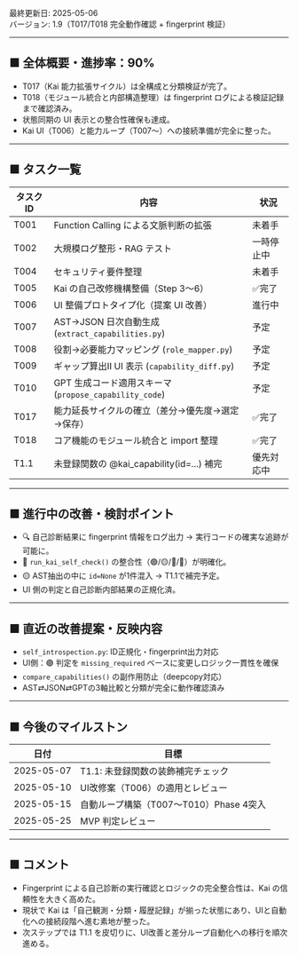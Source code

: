 最終更新日: 2025-05-06  
バージョン: 1.9（T017/T018 完全動作確認 + fingerprint 検証）

---

## ■ 全体概要・進捗率：90%
- T017（Kai 能力拡張サイクル）は全構成と分類検証が完了。
- T018（モジュール統合と内部構造整理）は fingerprint ログによる検証記録まで確認済み。
- 状態同期の UI 表示との整合性確保も達成。
- Kai UI（T006）と能力ループ（T007〜）への接続準備が完全に整った。

---

## ■ タスク一覧
| タスクID | 内容                                                       | 状況         |
|----------|------------------------------------------------------------|--------------|
| T001     | Function Calling による文脈判断の拡張                      | 未着手       |
| T002     | 大規模ログ整形・RAG テスト                                 | 一時停止中   |
| T004     | セキュリティ要件整理                                      | 未着手       |
| T005     | Kai の自己改修機構整備（Step 3〜6）                         | ✅完了       |
| T006     | UI 整備プロトタイプ化（提案 UI 改善）                       | 進行中       |
| T007     | AST→JSON 日次自動生成 (`extract_capabilities.py`)          | 予定         |
| T008     | 役割→必要能力マッピング (`role_mapper.py`)                 | 予定         |
| T009     | ギャップ算出Ⅱ UI 表示 (`capability_diff.py`)               | 予定         |
| T010     | GPT 生成コード適用スキーマ (`propose_capability_code`)      | 予定         |
| T017     | 能力延長サイクルの確立（差分→優先度→選定→保存）             | ✅完了       |
| T018     | コア機能のモジュール統合と import 整理                        | ✅完了       |
| T1.1     | 未登録関数の @kai_capability(id=...) 補完                  | 優先対応中   |

---

## ■ 進行中の改善・検討ポイント
- 🔍 自己診断結果に fingerprint 情報をログ出力 → 実行コードの確実な追跡が可能に。
- 🔄 `run_kai_self_check()` の整合性（🟣/🟡/🔵/🔶）が明確化。
- 🟡 AST抽出の中に `id=None` が1件混入 → T1.1で補完予定。
- UI 側の判定と自己診断内部結果の正規化済。

---

## ■ 直近の改善提案・反映内容
- `self_introspection.py`: ID正規化・fingerprint出力対応
- UI側：🟣 判定を `missing_required` ベースに変更しロジック一貫性を確保
- `compare_capabilities()` の副作用防止（deepcopy対応）
- AST⇄JSON⇄GPTの3軸比較と分類が完全に動作確認済み

---

## ■ 今後のマイルストン
| 日付        | 目標                                                       |
|-------------|------------------------------------------------------------|
| 2025-05-07  | T1.1: 未登録関数の装飾補完チェック                        |
| 2025-05-10  | UI改修案（T006）の適用とレビュー                          |
| 2025-05-15  | 自動ループ構築（T007〜T010）Phase 4突入                    |
| 2025-05-25  | MVP 判定レビュー                                           |

---

## ■ コメント
- Fingerprint による自己診断の実行確認とロジックの完全整合性は、Kai の信頼性を大きく高めた。
- 現状で Kai は「自己観測・分類・履歴記録」が揃った状態にあり、UIと自動化への接続段階へ進む素地が整った。
- 次ステップでは T1.1 を皮切りに、UI改善と差分ループ自動化への移行を順次進める。